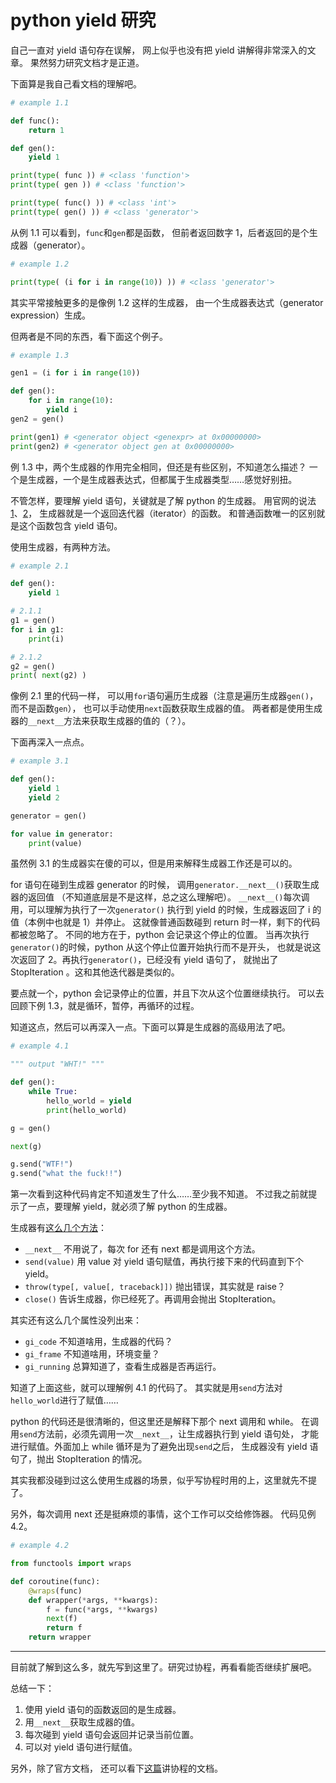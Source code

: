<!--
Title: python yield 研究
Tag: python yield
-->

# python yield 研究

自己一直对 yield 语句存在误解，
网上似乎也没有把 yield 讲解得非常深入的文章。
果然努力研究文档才是正道。

下面算是我自己看文档的理解吧。

```python
# example 1.1

def func():
    return 1

def gen():
    yield 1

print(type( func )) # <class 'function'>
print(type( gen )) # <class 'function'>

print(type( func() )) # <class 'int'>
print(type( gen() )) # <class 'generator'>
```

从例 1.1 可以看到，`func`和`gen`都是函数，
但前者返回数字 1，后者返回的是个生成器（generator）。

```python
# example 1.2

print(type( (i for i in range(10)) )) # <class 'generator'>
```

其实平常接触更多的是像例 1.2 这样的生成器，
由一个生成器表达式（generator expression）生成。

但两者是不同的东西，看下面这个例子。

```python
# example 1.3

gen1 = (i for i in range(10))

def gen():
    for i in range(10):
        yield i
gen2 = gen()

print(gen1) # <generator object <genexpr> at 0x00000000>
print(gen2) # <generator object gen at 0x00000000>
```

例 1.3 中，两个生成器的作用完全相同，但还是有些区别，不知道怎么描述？
一个是生成器，一个是生成器表达式，但都属于生成器类型……感觉好别扭。

不管怎样，要理解 yield 语句，关键就是了解 python 的生成器。
用官网的说法[1][py_gen_1]、[2][py_gen_2]，
生成器就是一个返回迭代器（iterator）的函数。
和普通函数唯一的区别就是这个函数包含 yield 语句。

使用生成器，有两种方法。

```python
# example 2.1

def gen():
    yield 1

# 2.1.1
g1 = gen()
for i in g1:
    print(i)

# 2.1.2
g2 = gen()
print( next(g2) )
```

像例 2.1 里的代码一样，
可以用`for`语句遍历生成器（注意是遍历生成器`gen()`，而不是函数`gen`），
也可以手动使用`next`函数获取生成器的值。
两者都是使用生成器的`__next__`方法来获取生成器的值的（？）。

下面再深入一点点。

```python
# example 3.1

def gen():
    yield 1
    yield 2

generator = gen()

for value in generator:
    print(value)
```

虽然例 3.1 的生成器实在傻的可以，但是用来解释生成器工作还是可以的。

for 语句在碰到生成器 generator 的时候，
调用`generator.__next__()`获取生成器的返回值
（不知道底层是不是这样，总之这么理解吧）。
`__next__()`每次调用，可以理解为执行了一次`generator()`
执行到 yield 的时候，生成器返回了 i 的值（本例中也就是 1）并停止。
这就像普通函数碰到 return 时一样，剩下的代码都被忽略了。
不同的地方在于，python 会记录这个停止的位置。
当再次执行`generator()`的时候，python 从这个停止位置开始执行而不是开头，
也就是说这次返回了 2。再执行`generator()`，已经没有 yield 语句了，
就抛出了 StopIteration 。这和其他迭代器是类似的。

要点就一个，python 会记录停止的位置，并且下次从这个位置继续执行。
可以去回顾下例 1.3，就是循环，暂停，再循环的过程。

知道这点，然后可以再深入一点。下面可以算是生成器的高级用法了吧。

```python
# example 4.1

""" output "WHT!" """

def gen():
    while True:
        hello_world = yield
        print(hello_world)

g = gen()

next(g)

g.send("WTF!")
g.send("what the fuck!!")
```

第一次看到这种代码肯定不知道发生了什么……至少我不知道。
不过我之前就提示了一点，要理解 yield，就必须了解 python 的生成器。

生成器有[这么几个方法][gen_method]：
+ `__next__` 不用说了，每次 for 还有 next 都是调用这个方法。
+ `send(value)` 用 value 对 yield 语句赋值，再执行接下来的代码直到下个 yield。
+ `throw(type[, value[, traceback]])` 抛出错误，其实就是 raise？
+ `close()` 告诉生成器，你已经死了。再调用会抛出 StopIteration。

其实还有这么几个属性没列出来：
+ `gi_code` 不知道啥用，生成器的代码？
+ `gi_frame` 不知道啥用，环境变量？
+ `gi_running` 总算知道了，查看生成器是否再运行。

知道了上面这些，就可以理解例 4.1 的代码了。
其实就是用`send`方法对`hello_world`进行了赋值……

python 的代码还是很清晰的，但这里还是解释下那个 next 调用和 while。
在调用`send`方法前，必须先调用一次`__next__`，让生成器执行到 yield 语句处，
才能进行赋值。外面加上 while 循环是为了避免出现`send`之后，
生成器没有 yield 语句了，抛出 StopIteration 的情况。

其实我都没碰到过这么使用生成器的场景，似乎写协程时用的上，这里就先不提了。

另外，每次调用 next 还是挺麻烦的事情，这个工作可以交给修饰器。
代码见例 4.2。

```python
# example 4.2

from functools import wraps

def coroutine(func):
    @wraps(func)
    def wrapper(*args, **kwargs):
        f = func(*args, **kwargs)
        next(f)
        return f
    return wrapper
```

------

目前就了解到这么多，就先写到这里了。研究过协程，再看看能否继续扩展吧。

总结一下：

1. 使用 yield 语句的函数返回的是生成器。
2. 用`__next__`获取生成器的值。
3. 每次碰到 yield 语句会返回并记录当前位置。
4. 可以对 yield 语句进行赋值。

另外，除了官方文档，
还可以看下[这篇][coroutine]讲协程的文档。


[py_gen_1]: http://docs.python.org/3/glossary.html#term-generator
[py_gen_2]: http://docs.python.org/3/library/stdtypes.html#generator-types
[gen_method]: http://docs.python.org/3/reference/expressions.html#generator-iterator-methods
[coroutine]: http://www.dabeaz.com/coroutines/index.html
